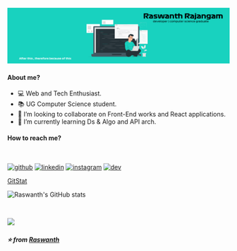 ![About](images/new1.png)
<br>

#### About me?
- :computer:  Web and Tech Enthusiast.
- :books:  UG Computer Science student.
- :raised_hands: I’m looking to collaborate on Front-End works and React applications.
- :memo: I’m currently learning Ds & Algo and API arch.  

#### How to reach me?
<br> 

[<img src='https://cdn.jsdelivr.net/npm/simple-icons@3.0.1/icons/telegram.svg' alt='github' height='25'>](https://t.me/rachoo_8)  [<img src='https://cdn.jsdelivr.net/npm/simple-icons@3.0.1/icons/linkedin.svg' alt='linkedin' height='25'>](https://www.linkedin.com/in/raswanth-rajangam-4564a41aa/)  [<img src='https://cdn.jsdelivr.net/npm/simple-icons@3.0.1/icons/instagram.svg' alt='instagram' height='25'>](https://www.instagram.com/raswanth.8/) [<img src='https://cdn.jsdelivr.net/npm/simple-icons@3.0.1/icons/dev-dot-to.svg' alt='dev' height='25'>](https://dev.to/raswanth8)

[GitStat](https://gitstats.me/Raswanth8) 

![Raswanth's GitHub stats](https://github-readme-stats.vercel.app/api?username=Raswanth8&theme=github_dark&show_icons=true)

<br>

![](https://komarev.com/ghpvc/?username=Raswanth8&color=brightgreen&style=flat-square)


##### :star: from <a href="https://github.com/Raswanth8">Raswanth</a>
